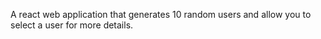 A react web application that generates 10 random users and allow you to select a user for more details.
